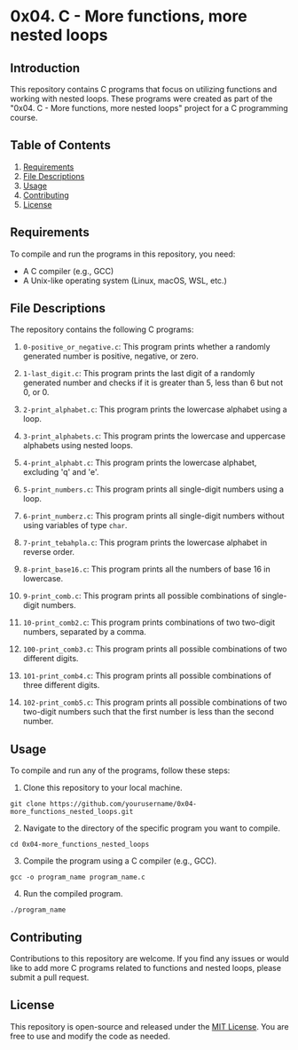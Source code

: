 # 0x04. C - More functions, more nested loops

## Introduction

This repository contains C programs that focus on utilizing functions and working with nested loops. These programs were created as part of the "0x04. C - More functions, more nested loops" project for a C programming course.

## Table of Contents

1. [Requirements](#requirements)
2. [File Descriptions](#file-descriptions)
3. [Usage](#usage)
4. [Contributing](#contributing)
5. [License](#license)

## Requirements

To compile and run the programs in this repository, you need:

- A C compiler (e.g., GCC)
- A Unix-like operating system (Linux, macOS, WSL, etc.)

## File Descriptions

The repository contains the following C programs:

1. `0-positive_or_negative.c`: This program prints whether a randomly generated number is positive, negative, or zero.

2. `1-last_digit.c`: This program prints the last digit of a randomly generated number and checks if it is greater than 5, less than 6 but not 0, or 0.

3. `2-print_alphabet.c`: This program prints the lowercase alphabet using a loop.

4. `3-print_alphabets.c`: This program prints the lowercase and uppercase alphabets using nested loops.

5. `4-print_alphabt.c`: This program prints the lowercase alphabet, excluding 'q' and 'e'.

6. `5-print_numbers.c`: This program prints all single-digit numbers using a loop.

7. `6-print_numberz.c`: This program prints all single-digit numbers without using variables of type `char`.

8. `7-print_tebahpla.c`: This program prints the lowercase alphabet in reverse order.

9. `8-print_base16.c`: This program prints all the numbers of base 16 in lowercase.

10. `9-print_comb.c`: This program prints all possible combinations of single-digit numbers.

11. `10-print_comb2.c`: This program prints combinations of two two-digit numbers, separated by a comma.

12. `100-print_comb3.c`: This program prints all possible combinations of two different digits.

13. `101-print_comb4.c`: This program prints all possible combinations of three different digits.

14. `102-print_comb5.c`: This program prints all possible combinations of two two-digit numbers such that the first number is less than the second number.

## Usage

To compile and run any of the programs, follow these steps:

1. Clone this repository to your local machine.

```shell
git clone https://github.com/yourusername/0x04-more_functions_nested_loops.git
```

2. Navigate to the directory of the specific program you want to compile.

```shell
cd 0x04-more_functions_nested_loops
```

3. Compile the program using a C compiler (e.g., GCC).

```shell
gcc -o program_name program_name.c
```

4. Run the compiled program.

```shell
./program_name
```

## Contributing

Contributions to this repository are welcome. If you find any issues or would like to add more C programs related to functions and nested loops, please submit a pull request.

## License

This repository is open-source and released under the [MIT License](LICENSE). You are free to use and modify the code as needed.

